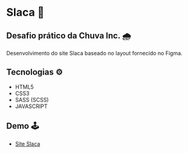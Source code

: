 # Slaca 🍊

## Desafio prático da Chuva Inc. 🌧️

Desenvolvimento do site Slaca baseado no layout fornecido no Figma.

## Tecnologias ⚙️

- HTML5
- CSS3
- SASS (SCSS)
- JAVASCRIPT

## Demo 🕹️

- [Site Slaca](https://teste-pratico-slaca.vercel.app/)
